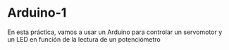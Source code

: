 # Arduino-1
En esta práctica, vamos a usar un Arduino para controlar un servomotor y un LED en función de la lectura de un potenciómetro
